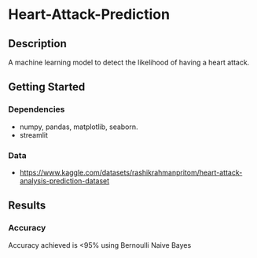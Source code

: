 # Heart-Attack-Prediction

## Description
A machine learning model to detect the likelihood of having a heart attack. 

## Getting Started

### Dependencies

* numpy, pandas, matplotlib, seaborn.
* streamlit 


### Data

* https://www.kaggle.com/datasets/rashikrahmanpritom/heart-attack-analysis-prediction-dataset


## Results 

### Accuracy 
Accuracy achieved is <95% using Bernoulli Naive Bayes
